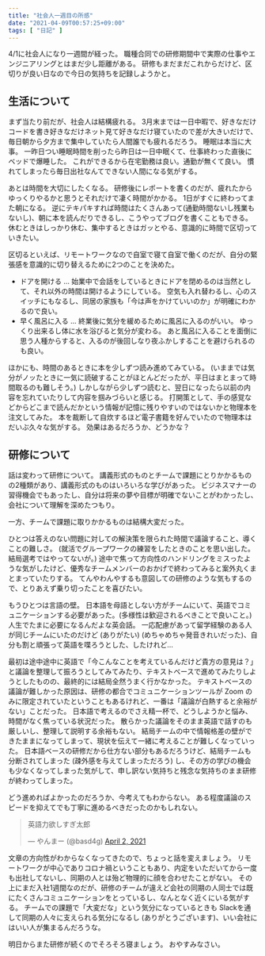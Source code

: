 ```yaml
---
title: "社会人一週目の所感"
date: "2021-04-09T00:57:25+09:00"
tags: [ "日記" ]
---
```


4/1に社会人になり一週間が経った。
職種合同での研修期間中で実際の仕事やエンジニアリングとはまだ少し距離がある。 
研修もまだまだこれからだけど、区切りが良い日なので今日の気持ちを記録しようかと。

## 生活について

まず当たり前だが、社会人は結構疲れる。
3月末までは一日中暇で、好きなだけコードを書き好きなだけネット見て好きなだけ寝ていたので差が大きいだけで、毎日朝から夕方まで集中していたら人間誰でも疲れるだろう。
睡眠は本当に大事。
一昨日つい睡眠時間を削ったら昨日は一日中眠くて、仕事終わった直後にベッドで爆睡した。
これができるから在宅勤務は良い。通勤が無くて良い。
慣れてしまったら毎日出社なんてできない人間になる気がする。


あとは時間を大切にしたくなる。
研修後にレポートを書くのだが、疲れたからゆっくりやるかと思うとそれだけで凄く時間がかかる。
1日がすぐに終わってまた朝になる。
逆にテキパキすれば時間はたくさんあって(通勤時間ないし残業もないし)、朝に本を読んだりできるし、こうやってブログを書くこともできる。休むときはしっかり休む、集中するときはガッとやる、意識的に時間で区切っていきたい。


区切るといえば、リモートワークなので自室で寝て自室で働くのだが、自分の緊張感を意識的に切り替えるために2つのことを決めた。
-  ドアを開ける ...
始業中で会話をしているときにドアを閉めるのは当然として、それ以外の時間は開けるようにしている。
空気も入れ替わるし、心のスイッチにもなるし、同居の家族も「今は声をかけていいのか」が明確にわかるので良い。
-  早く風呂に入る ...
終業後に気分を緩めるために風呂に入るのがいい。
ゆっくり出来るし体に水を浴びると気分が変わる。
あと風呂に入ることを面倒に思う人種からすると、入るのが後回しなり夜ふかしすることを避けられるのも良い。


ほかにも、時間のあるときに本を少しずつ読み進めてみている。
(いままでは気分がノッたときに一気に読破することがほとんどだったが、平日はまとまって時間取るのも難しそう。)
しかしながら少しずつ読むと、翌日になったら以前の内容を忘れていたりして内容を掴みづらいと感じる。
打開策として、手の感覚などからどこまで読んだかという情報が記憶に残りやすいのではないかと物理本を注文してみた。
本を裁断して自炊するほど電子書籍を好んでいたので物理本はだいぶ久々な気がする。
効果はあるだろうか、どうかな？


## 研修について

話は変わって研修について。
講義形式のものとチームで課題にとりかかるものの2種類があり、講義形式のものはいろいろな学びがあった。
ビジネスマナーの習得機会でもあったし、自分は将来の夢や目標が明確でないことがわかったし、会社について理解を深めたつもり。

一方、チームで課題に取りかかるものは結構大変だった。

ひとつは答えのない問題に対しての解決策を限られた時間で議論すること、導くことの難しさ。
(就活でグループワークの練習をしたときのことを思い出した。結局選考ではやってないが。)
途中で焦って方向性のハンドリングをミスったような気がしたけど、優秀なチームメンバーのおかげで終わってみると案外丸くまとまっていたりする。
てんやわんやするも意図しての研修のような気もするので、とりあえず乗り切ったことを喜びたい。

もうひとつは言語の壁。
日本語を母語としない方がチームにいて、英語でコミュニケーションする必要があった。(多様性は歓迎されるべきことで良いこと。)
人生でたまに必要になるんだよな英会話。
一応配慮があって留学経験のある人が同じチームにいたのだけど (ありがたい) (めちゃめちゃ発音きれいだった)、自分も割と頑張って英語を喋ろうとした、したけれど...

最初は途中途中に英語で「今こんなことを考えているんだけど貴方の意見は？」と議論を整理して振ろうとしてみてみたり、テキストベースで進めてみたりしようとしたものの、最終的には結局全然うまく行かなかった。
テキストベースの議論が難しかった原因は、研修の都合でコミュニケーションツールが Zoom のみに限定されていたということもあるけれど、一番は「議論が白熱すると余裕がない」ことだった。
日本語で考えるのでさえ精一杯で、どうしようかと悩み、時間がなく焦っている状況だった。
散らかった議論をそのまま英語で話すのも厳しいし、整理して説明する余裕もない。
結局チームの中で情報格差の壁ができたままになってしまって、現状を伝えて一緒に考えることが難しくなっていった。
日本語ベースの研修だから仕方ない部分もあるだろうけど、結局チームも分断されてしまった (疎外感を与えてしまっただろう) し、その方の学びの機会も少なくなってしまった気がして、申し訳ない気持ちと残念な気持ちのまま研修が終わってしまった。

どう進めればよかったのだろうか、今考えてもわからない。
ある程度議論のスピードを抑えてでも丁寧に進めるべきだったのかもしれない。

<blockquote class="twitter-tweet"><p lang="ja" dir="ltr">英語力欲しすぎ太郎</p>&mdash; やんまー (@basd4g) <a href="https://twitter.com/basd4g/status/1377835243336425473?ref_src=twsrc%5Etfw">April 2, 2021</a></blockquote> <script async src="https://platform.twitter.com/widgets.js" charset="utf-8"></script>

文章の方向性がわからなくなってきたので、ちょっと話を変えましょう。
リモートワークが中心でありコロナ禍ということもあり、内定をいただいてから一度も出社してないし、同期の人とは殆ど物理的に顔を合わせたことがない。
その上にまだ入社1週間なのだが、研修のチームが違えど会社の同期の人同士では既にたくさんコミュニケーションをとっているし、なんとなく近くにいる気がする。
チームでの課題で「大変だな」という気分になっているときも Slackを通して同期の人々に支えられる気分になるし (ありがとうございます)、いい会社にはいい人が集まるんだろうな。

明日からまた研修が続くのでそろそろ寝ましょう。
おやすみなさい。
